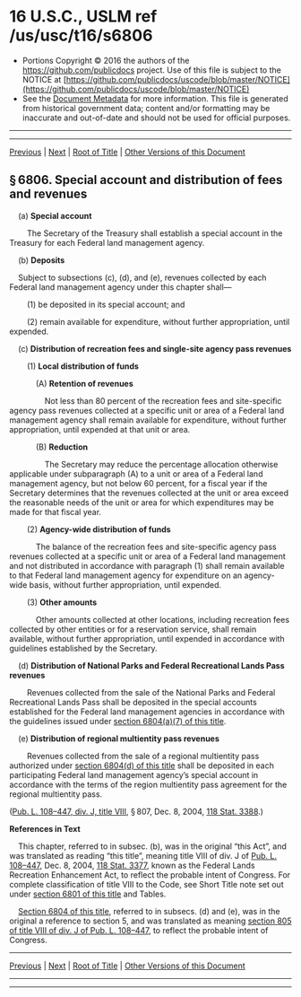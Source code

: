 ---
---

# 16 U.S.C., USLM ref /us/usc/t16/s6806

* Portions Copyright © 2016 the authors of the https://github.com/publicdocs project.
  Use of this file is subject to the NOTICE at [https://github.com/publicdocs/uscode/blob/master/NOTICE](https://github.com/publicdocs/uscode/blob/master/NOTICE)
* See the [Document Metadata](././../../../..//README.md) for more information.
  This file is generated from historical government data; content and/or formatting may be inaccurate and out-of-date and should not be used for official purposes.

----------
----------

[Previous](./../../../..//us/usc/t16/ch87/m__us_usc_t16_s6805.md) | [Next](./../../../..//us/usc/t16/ch87/m__us_usc_t16_s6807.md) | [Root of Title](./../../../../) | [Other Versions of this Document](https://publicdocs.github.io/go/links?ns=uslm&ref=%2Fus%2Fusc%2Ft16%2Fs6806)

## § 6806. Special account and distribution of fees and revenues

    (a) __Special account__ 

        The Secretary of the Treasury shall establish a special account in the Treasury for each Federal land management agency.

    (b) __Deposits__ 

    Subject to subsections (c), (d), and (e), revenues collected by each Federal land management agency under this chapter shall—

        (1) be deposited in its special account; and

        (2) remain available for expenditure, without further appropriation, until expended.

    (c) __Distribution of recreation fees and single-site agency pass revenues__ 

        (1) __Local distribution of funds__ 

            (A) __Retention of revenues__ 

                Not less than 80 percent of the recreation fees and site-specific agency pass revenues collected at a specific unit or area of a Federal land management agency shall remain available for expenditure, without further appropriation, until expended at that unit or area.

            (B) __Reduction__ 

                The Secretary may reduce the percentage allocation otherwise applicable under subparagraph (A) to a unit or area of a Federal land management agency, but not below 60 percent, for a fiscal year if the Secretary determines that the revenues collected at the unit or area exceed the reasonable needs of the unit or area for which expenditures may be made for that fiscal year.

        (2) __Agency-wide distribution of funds__ 

            The balance of the recreation fees and site-specific agency pass revenues collected at a specific unit or area of a Federal land management and not distributed in accordance with paragraph (1) shall remain available to that Federal land management agency for expenditure on an agency-wide basis, without further appropriation, until expended.

        (3) __Other amounts__ 

            Other amounts collected at other locations, including recreation fees collected by other entities or for a reservation service, shall remain available, without further appropriation, until expended in accordance with guidelines established by the Secretary.

    (d) __Distribution of National Parks and Federal Recreational Lands Pass revenues__ 

        Revenues collected from the sale of the National Parks and Federal Recreational Lands Pass shall be deposited in the special accounts established for the Federal land management agencies in accordance with the guidelines issued under [section 6804(a)(7) of this title][/us/usc/t16/s6804/a/7].

    (e) __Distribution of regional multientity pass revenues__ 

        Revenues collected from the sale of a regional multientity pass authorized under [section 6804(d) of this title][/us/usc/t16/s6804/d] shall be deposited in each participating Federal land management agency’s special account in accordance with the terms of the region multientity pass agreement for the regional multientity pass.

([Pub. L. 108–447, div. J, title VIII][/us/pl/108/447/dJ/tVIII], § 807, Dec. 8, 2004, [118 Stat. 3388][/us/stat/118/3388].)

 __References in Text__ 

    This chapter, referred to in subsec. (b), was in the original “this Act”, and was translated as reading “this title”, meaning title VIII of div. J of [Pub. L. 108–447][/us/pl/108/447], Dec. 8, 2004, [118 Stat. 3377][/us/stat/118/3377], known as the Federal Lands Recreation Enhancement Act, to reflect the probable intent of Congress. For complete classification of title VIII to the Code, see Short Title note set out under [section 6801 of this title][/us/usc/t16/s6801] and Tables.

    [Section 6804 of this title][/us/usc/t16/s6804], referred to in subsecs. (d) and (e), was in the original a reference to section 5, and was translated as meaning [section 805 of title VIII of div. J of Pub. L. 108–447][/us/pl/108/447/dJ/tVIII/s805], to reflect the probable intent of Congress.

----------

[Previous](./../../../..//us/usc/t16/ch87/m__us_usc_t16_s6805.md) | [Next](./../../../..//us/usc/t16/ch87/m__us_usc_t16_s6807.md) | [Root of Title](./../../../../) | [Other Versions of this Document](https://publicdocs.github.io/go/links?ns=uslm&ref=%2Fus%2Fusc%2Ft16%2Fs6806)

----------
----------

[/us/usc/t16/s6804/a/7]: https://publicdocs.github.io/go/links?ns=uslm&ref=%2Fus%2Fusc%2Ft16%2Fs6804%2Fa%2F7
[/us/usc/t16/s6804/d]: https://publicdocs.github.io/go/links?ns=uslm&ref=%2Fus%2Fusc%2Ft16%2Fs6804%2Fd
[/us/pl/108/447/dJ/tVIII]: https://publicdocs.github.io/go/links?ns=uslm&ref=%2Fus%2Fpl%2F108%2F447%2FdJ%2FtVIII
[/us/stat/118/3388]: https://publicdocs.github.io/go/links?ns=uslm&ref=%2Fus%2Fstat%2F118%2F3388
[/us/pl/108/447]: https://publicdocs.github.io/go/links?ns=uslm&ref=%2Fus%2Fpl%2F108%2F447
[/us/stat/118/3377]: https://publicdocs.github.io/go/links?ns=uslm&ref=%2Fus%2Fstat%2F118%2F3377
[/us/usc/t16/s6801]: https://publicdocs.github.io/go/links?ns=uslm&ref=%2Fus%2Fusc%2Ft16%2Fs6801
[/us/usc/t16/s6804]: https://publicdocs.github.io/go/links?ns=uslm&ref=%2Fus%2Fusc%2Ft16%2Fs6804
[/us/pl/108/447/dJ/tVIII/s805]: https://publicdocs.github.io/go/links?ns=uslm&ref=%2Fus%2Fpl%2F108%2F447%2FdJ%2FtVIII%2Fs805


